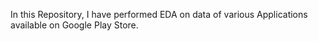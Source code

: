 In this Repository, I have performed EDA on data of various Applications available on Google Play Store.
